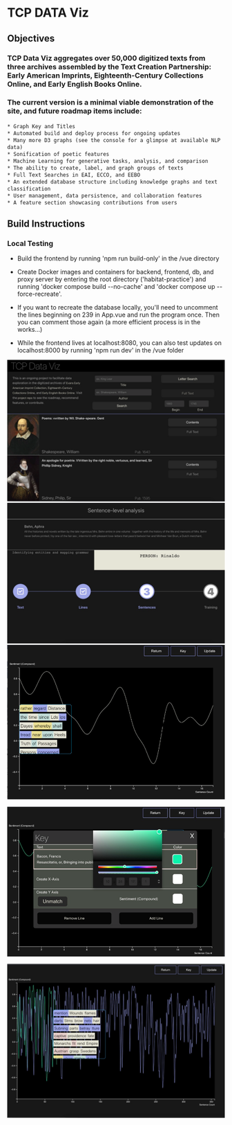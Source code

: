 # TCP DATA Viz

## Objectives 
### TCP Data Viz aggregates over 50,000 digitized texts from three archives assembled by the Text Creation Partnership: Early American Imprints, Eighteenth-Century Collections Online, and Early English Books Online.

### The current version is a minimal viable demonstration of the site, and future roadmap items include:
    * Graph Key and Titles
    * Automated build and deploy process for ongoing updates
    * Many more D3 graphs (see the console for a glimpse at available NLP data)
    * Sonification of poetic features
    * Machine Learning for generative tasks, analysis, and comparison
    * The ability to create, label, and graph groups of texts
    * Full Text Searches in EAI, ECCO, and EEBO
    * An extended database structure including knowledge graphs and text classification
    * User management, data persistence, and collaboration features
    * A feature section showcasing contributions from users

## Build Instructions

### Local Testing
* Build the frontend by running 'npm run build-only' in the /vue directory

* Create Docker images and containers for backend, frontend, db, and proxy server by entering the root directory ('habitat-practice') and running 'docker compose build --no-cache' and 'docker compose up --force-recreate'.

* If you want to recreate the database locally, you'll need to uncomment the lines beginning on 239 in App.vue and run the program once. Then you can comment those again (a more efficient process is in the works...)  

* While the frontend lives at localhost:8080, you can also test updates on localhost:8000 by running 'npm run dev' in the /vue folder

![Landing Page](./vue/src/assets/landingpage.png?raw=true)
![Loading Screen](./vue/src/assets/loadingscreen.png?raw=true)
![Initial Line Graph](./vue/src/assets/initialline.png?raw=true)

![Line Color Picker](./vue/src/assets/colorpicker.png?raw=true)

![Multiple Lines](./vue/src/assets/twolines.png?raw=true)